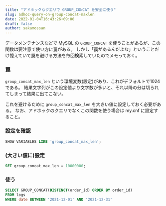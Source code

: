 ```yaml
---
title: "アドホックなクエリで GROUP_CONCAT を安全に使う"
slug: adhoc-query-on-group-concat-maxlen
date: 2022-01-04T16:43:26+09:00
draft: false
author: sakamossan
---
```


データメンテナンスなどで MySQL の `GROUP_CONCAT` を使うことがあるが、この関数は要注意で使い方に罠がある。
しかし「罠があるんだよな」ということだけ憶えていて罠を避ける方法を毎回検索していたのでメモっておく。

### 罠

`group_concat_max_len` という環境変数(設定)があり、これがデフォルトで1024である。
結果文字列がこの設定値より文字数が多いと、それ以降の分は切られてしまって結果に出てこない。

これを避けるために `group_concat_max_len` を大きい値に設定しておく必要がある。
なお、アドホックのクエリでなくこの関数を使う場合は my.cnf に設定すること。


### 設定を確認

```sql
SHOW VARIABLES LIKE 'group_concat_max_len';
```


### (大きい値に)設定

```sql
SET group_concat_max_len = 10000000;
```


### 使う

```sql
SELECT GROUP_CONCAT(DISTINCT(order_id) ORDER BY order_id)
FROM logs
WHERE date BETWEEN '2021-12-01' AND '2021-12-31'
```
